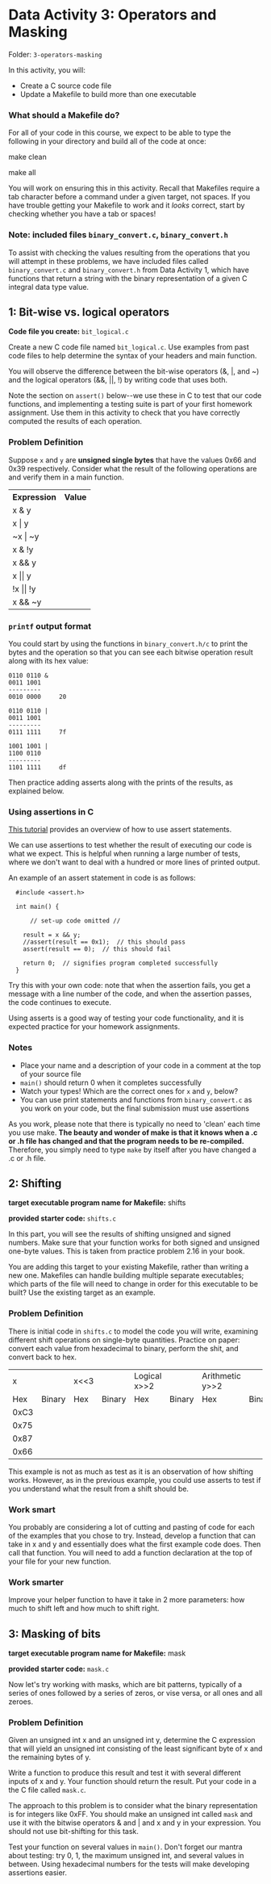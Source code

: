 # Data Activity 3: Operators and Masking

Folder: `3-operators-masking`

In this activity, you will:
- Create a C source code file
- Update a Makefile to build more than one executable

### What should a Makefile do?

For all of your code in this course, we expect to be able to type the following
in your directory and build all of the code at once:

  make clean

  make all
  
You will work on ensuring this in this activity. Recall that Makefiles require a
tab character before a command under a given target, not spaces. If you have
trouble getting your Makefile to work and it *looks* correct, start by checking
whether you have a tab or spaces!

### Note: included files `binary_convert.c`, `binary_convert.h`

To assist with checking the values resulting from the operations that you will
attempt in these problems, we have included files called `binary_convert.c`  and
`binary_convert.h` from Data Activity 1, which have functions that return a
string with the binary representation of a given C integral data type value. 


## 1: Bit-wise vs. logical operators

**Code file you create:** `bit_logical.c`

Create a new C code file named `bit_logical.c`. Use examples from past code
files to help determine the syntax of your headers and main function.

You will observe the difference between the bit-wise operators (&, |, and ~) and
the logical operators (&&, ||, !) by writing code that uses both. 

Note the section on `assert()` below--we use these in C to test that our code
functions, and implementing a testing suite is part of your first homework
assignment. Use them in this activity to check that you have correctly computed
the results of each operation.

### Problem Definition

Suppose `x` and `y` are **unsigned single bytes** that have the values 0x66 and
0x39 respectively. Consider what the result of the following operations are and
verify them in a main function.

<table border="0"> <tr> <th>Expression</th> <th>Value</th> </tr> <tr> <td>x &
y</td> <td></td> </tr> <tr> <td>x | y</td> <td></td> </tr> <tr> <td>~x | ~y</td>
<td></td> </tr> <tr> <td>x & !y</td> <td></td> </tr> <tr> <td>x && y</td>
<td></td> </tr> <tr> <td>x || y</td> <td></td> </tr> <tr> <td>!x || !y</td>
<td></td> </tr> <tr> <td>x && ~y</td> <td></td> </tr> </table>

### `printf` output format 

You could start by using the functions in `binary_convert.h/c` to print the
bytes and the operation so that you can see each bitwise operation result along
with its hex value:

```
0110 0110 & 
0011 1001 
---------
0010 0000     20

0110 0110 | 
0011 1001 
--------- 
0111 1111     7f

1001 1001 | 
1100 0110 
--------- 
1101 1111     df
```

Then practice adding asserts along with the prints of the results, as explained
below. 

### Using assertions in C

[This tutorial](http://ptolemy.eecs.berkeley.edu/~johnr/tutorials/assertions.html) provides an overview of how to use assert statements.

We can use assertions to test whether the result of executing our code is what
we expect. This is helpful when running a large number of tests, where we don't
want to deal with a hundred or more lines of printed output.

An example of an assert statement in code is as follows:

```
  #include <assert.h>

  int main() { 

      // set-up code omitted //

    result = x && y;
    //assert(result == 0x1);  // this should pass
    assert(result == 0);  // this should fail

    return 0;  // signifies program completed successfully 
  }
```

Try this with your own code: note that when the assertion fails, you get a
message with a line number of the code, and when the assertion passes, the code
continues to execute.

Using asserts is a good way of testing your code functionality, and it is
expected practice for your homework assignments.

### Notes

- Place your name and a description of your code in a comment at the top of your
  source file
- `main()` should return 0 when it completes successfully
- Watch your types! Which are the correct ones for `x` and `y`, below?
- You can use print statements and functions from `binary_convert.c` as you work
  on your code, but the final submission must use assertions

As you work, please note that there is typically no need to 'clean' each time
you use make. **The beauty and wonder of make is that it knows when a .c or .h
file has changed and that the program needs to be re-compiled.** Therefore, you
simply need to type `make` by itself after you have changed a .c or .h file.

## 2: Shifting

**target executable program name for Makefile:** 
shifts 

**provided starter code:** `shifts.c`

In this part, you will see the results of shifting unsigned and signed numbers.
Make sure that your function works for both signed and unsigned one-byte
values. This is taken from practice problem 2.16 in your book.

You are adding this target to your existing Makefile, rather than writing a new
one. Makefiles can handle building multiple separate executables; which parts of
the file will need to change in order for this executable to be built? Use the
existing target as an example.

### Problem Definition

There is initial code in `shifts.c` to model the code you will write, examining
different shift operations on single-byte quantities. Practice on paper: convert
each value from hexadecimal to binary, perform the shit, and convert back to
hex.

<table> <tr> <td>x</td> <td></td> <td>x&lt&lt3</td> <td></td> <td>Logical
x>>2</td> <td></td> <td>Arithmetic y>>2</td> <td></td> </tr> <tr> <td>Hex</td>
<td>Binary</td> <td>Hex</td> <td>Binary</td> <td>Hex</td> <td>Binary</td>
<td>Hex</td> <td>Binary</td> </tr> <tr> <td>0xC3</td> <td></td> <td></td>
<td></td> <td></td> <td></td> <td></td> <td></td> </tr> <tr> <td>0x75</td>
<td></td> <td></td> <td></td> <td></td> <td></td> <td></td> <td></td> </tr> <tr>
<td>0x87</td> <td></td> <td></td> <td></td> <td></td> <td></td> <td></td>
<td></td> </tr> <tr> <td>0x66</td> <td></td> <td></td> <td></td> <td></td>
<td></td> <td></td> <td></td> </tr> </table>

This example is not as much as test as it is an observation of how shifting
works. However, as in the previous example, you could use asserts to test if you
understand what the result from a shift should be.

### Work smart

You probably are considering a lot of cutting and pasting of code for each of
the examples that you chose to try. Instead, develop a function that can take in
x and y and essentially does what the first example code does. Then call that
function. You will need to add a function declaration at the top of your file
for your new function.

### Work smarter

Improve your helper function to have it take in 2 more parameters: how much to
shift left and how much to shift right.

## 3: Masking of bits

**target executable program name for Makefile:** 
mask 

**provided starter code:** `mask.c`

Now let's try working with masks, which are bit patterns, typically of a series of ones followed by a series of zeros, or vise versa, or all ones and all zeroes.  

### Problem Definition

Given an unsigned int x and an unsigned int y, determine the C expression that
will yield an unsigned int consisting of the least significant byte of x and the
remaining bytes of y.

Write a function to produce this result and test it with several different
inputs of x and y. Your function should return the result. Put your code in a
the C file called `mask.c`.

The approach to this problem is to consider what the binary representation is
for integers like 0xFF. You should make an unsigned int called `mask` and use it
with the bitwise operators & and | and x and y in your expression. You should
not use bit-shifting for this task.

Test your function on several values in `main()`. Don't forget our mantra about
testing: try 0, 1, the maximum unsigned int, and several values in between.
Using hexadecimal numbers for the tests will make developing assertions easier.

